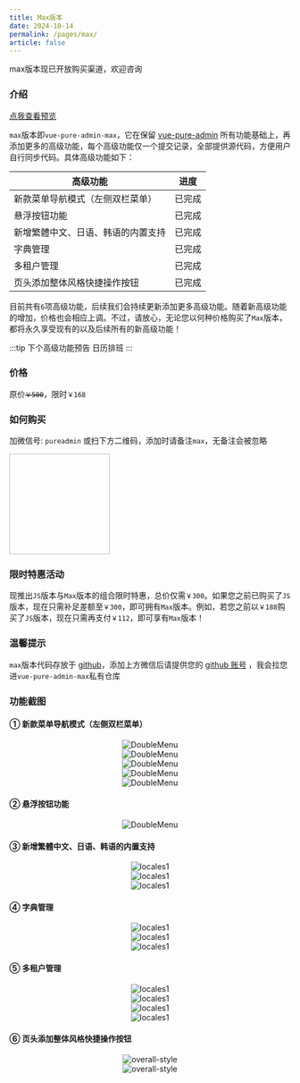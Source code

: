 ```yaml
---
title: Max版本
date: 2024-10-14
permalink: /pages/max/
article: false
---
```


<p>max版本现已开放购买渠道，欢迎咨询</p>

### 介绍

[点我查看预览](https://pure-admin.github.io/vue-pure-admin-max)

`max`版本即`vue-pure-admin-max`，它在保留 [vue-pure-admin](https://github.com/pure-admin/vue-pure-admin) 所有功能基础上，再添加更多的高级功能，每个高级功能仅一个提交记录，全部提供源代码，方便用户自行同步代码。具体高级功能如下：

| **高级功能**                       | **进度** |
| ---------------------------------- | -------- |
| 新款菜单导航模式（左侧双栏菜单）   | 已完成   |
| 悬浮按钮功能                       | 已完成   |
| 新增繁體中文、日语、韩语的内置支持 | 已完成   |
| 字典管理                           | 已完成   |
| 多租户管理                         | 已完成   |
| 页头添加整体风格快捷操作按钮       | 已完成   |

目前共有`6`项高级功能，后续我们会持续更新添加更多高级功能。随着新高级功能的增加，价格也会相应上调。不过，请放心，无论您以何种价格购买了`Max`版本，都将永久享受现有的以及后续所有的新高级功能！

:::tip 下个高级功能预告
日历排班
:::

### 价格

原价<span class="money-deleted">`￥500`</span>，限时`￥168` <span id="max-time" style="color: red" />

<script>
function padZero(num) {
  return num < 10 ? '0' + num : num;
}

function updateCountdown(isServer) {
  const now = new Date();
  const targetDate = new Date('2024-12-01T00:00:00');
  const diff = targetDate - now;

  if (diff <= 0) {
    if (!isServer) {
      document.getElementById('max-time').textContent = "已恢复原价";
    } else {
      console.log("已恢复原价");
    }
    clearInterval(intervalId);
    return;
  }

  const days = Math.floor(diff / (1000 * 60 * 60 * 24));
  const hours = Math.floor((diff % (1000 * 60 * 60 * 24)) / (1000 * 60 * 60));
  const minutes = Math.floor((diff % (1000 * 60 * 60)) / (1000 * 60));
  const seconds = Math.floor((diff % (1000 * 60)) / 1000);

  if (!isServer) {
    document.getElementById('max-time').textContent =
      `距离恢复原价还剩 ${padZero(days)} 天 ${padZero(hours)} 小时 ${padZero(minutes)} 分钟 ${padZero(seconds)} 秒`;
  } else {
    console.log(`距离恢复原价还剩 ${padZero(days)} 天 ${padZero(hours)} 小时 ${padZero(minutes)} 分钟 ${padZero(seconds)} 秒`);
  }
}

const isServer = typeof window === 'undefined';

let intervalId = null;
if (!isServer) {
  intervalId = setInterval(() => updateCountdown(isServer), 1000);
} else {
  updateCountdown(isServer);
}
</script>

### 如何购买

加微信号: `pureadmin` 或扫下方二维码，添加时请备注`max`，无备注会被忽略

<img :src="$withBase('/img/support/addWx.jpg')" width="180px" height="180px" />

### 限时特惠活动

现推出`JS`版本与`Max`版本的组合限时特惠，总价仅需`￥300`。如果您之前已购买了`JS`版本，现在只需补足差额至`￥300`，即可拥有`Max`版本。例如，若您之前以`￥188`购买了`JS`版本，现在只需再支付`￥112`，即可享有`Max`版本！

### 温馨提示

`max`版本代码存放于 [github](https://github.com/)，添加上方微信后请提供您的 [github 账号](/pages/FAQ/#github账号在哪里看) ，我会拉您进`vue-pure-admin-max`私有仓库

### 功能截图

#### ① 新款菜单导航模式（左侧双栏菜单）

<p align="center">
  <img alt="DoubleMenu" src="https://xiaoxian521.github.io/hyperlink/img/vue-pure-admin-max/double/1.jpg">
  <br />
  <img alt="DoubleMenu" src="https://xiaoxian521.github.io/hyperlink/img/vue-pure-admin-max/double/2.jpg">
  <br />
  <img alt="DoubleMenu" src="https://xiaoxian521.github.io/hyperlink/img/vue-pure-admin-max/double/3.jpg">
  <br />
  <img alt="DoubleMenu" src="https://xiaoxian521.github.io/hyperlink/img/vue-pure-admin-max/double/4.jpg">
  <br />
  <img alt="DoubleMenu" src="https://xiaoxian521.github.io/hyperlink/img/vue-pure-admin-max/double/5.jpg">
</p>

#### ② 悬浮按钮功能

<p align="center">
  <img alt="DoubleMenu" src="https://xiaoxian521.github.io/hyperlink/img/vue-pure-admin-max/float-button/1.jpg">
</p>

#### ③ 新增繁體中文、日语、韩语的内置支持

<p align="center">
  <img alt="locales1" src="https://xiaoxian521.github.io/hyperlink/img/vue-pure-admin-max/locales/1.jpg">
  <br />
  <img alt="locales1" src="https://xiaoxian521.github.io/hyperlink/img/vue-pure-admin-max/locales/2.jpg">
  <br />
  <img alt="locales1" src="https://xiaoxian521.github.io/hyperlink/img/vue-pure-admin-max/locales/3.jpg">
</p>

#### ④ 字典管理

<p align="center">
  <img alt="locales1" src="https://xiaoxian521.github.io/hyperlink/img/vue-pure-admin-max/dict/1.jpg">
  <br />
  <img alt="locales1" src="https://xiaoxian521.github.io/hyperlink/img/vue-pure-admin-max/dict/2.jpg">
  <br />
  <img alt="locales1" src="https://xiaoxian521.github.io/hyperlink/img/vue-pure-admin-max/dict/3.jpg">
</p>

#### ⑤ 多租户管理

<p align="center">
  <img alt="locales1" src="https://xiaoxian521.github.io/hyperlink/img/vue-pure-admin-max/tenant/1.jpg">
  <br />
  <img alt="locales1" src="https://xiaoxian521.github.io/hyperlink/img/vue-pure-admin-max/tenant/2.jpg">
  <br />
  <img alt="locales1" src="https://xiaoxian521.github.io/hyperlink/img/vue-pure-admin-max/tenant/3.jpg">
  <br />
  <img alt="locales1" src="https://xiaoxian521.github.io/hyperlink/img/vue-pure-admin-max/tenant/4.jpg">
</p>

#### ⑥ 页头添加整体风格快捷操作按钮

<p align="center">
  <img alt="overall-style" src="https://xiaoxian521.github.io/hyperlink/img/vue-pure-admin-max/overall-style/1.jpg">
  <br />
  <img alt="overall-style" src="https://xiaoxian521.github.io/hyperlink/img/vue-pure-admin-max/overall-style/2.jpg">
</p>

<style scoped>
.money-deleted {
  position: relative;
  text-decoration: none;
}
.money-deleted::before {
  content: "";
  position: absolute;
  left: 0;
  bottom: 35%;
  width: 100%;
  height: 1px;
  background-color: black;
}
#max-time {
  margin-left: 1rem;
}
</style>
